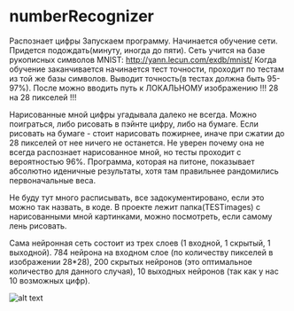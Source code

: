 # numberRecognizer
Распознает цифры 
Запускаем программу.
Начинается обучение сети. Придется подождать(минуту, иногда до пяти).
Сеть учится на базе рукописных символов MNIST: http://yann.lecun.com/exdb/mnist/ 
Когда обучение заканчивается начинается тест точности, проходит по тестам из той же базы символов. Выводит точность(в тестах должна быть 95-97%).
После можно вводить путь к ЛОКАЛЬНОМУ изображению !!! 28 на 28 пикселей !!!

Нарисованные мной цифры угадывала далеко не всегда. Можно поиграться, либо рисовать в пэйнте цифру, либо на бумаге. Если рисовать на бумаге - стоит нарисовать пожирнее, иначе при сжатии до 28 пикселей от нее ничего не останется. Не уверен почему она не всегда распознает нарисованное мной, но тесты проходит с вероятностью 96%. Программа, которая на питоне, показывает абсолютно иденичные результаты, хотя там правильнее рандомились первоначальные веса.

Не буду тут много расписывать, все задокументировано, если это можно так назвать, в коде.
В проекте лежит папка(TESTimages) с нарисованными мной картинками, можно посмотреть, если самому лень рисовать.

Сама нейронная сеть состоит из трех слоев (1 входной, 1 скрытый, 1 выходной). 784 нейрона на входном слое (по количеству пикселей в изображении 28*28), 200 скрытых нейронов (это оптимальное количество для данного случая), 10 выходных нейронов (так как у нас 10 возможных цифр).

![alt text](https://pp.userapi.com/c850220/v850220413/1761ff/TDLOKq2ozT8.jpg)
